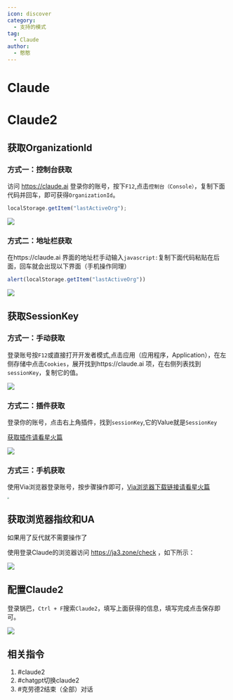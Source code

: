 ```yaml
---
icon: discover
category:
  - 支持的模式
tag:
  - Claude
author:
  - 憨憨
---
```


# Claude

# Claude2

## 获取OrganizationId

### 方式一：控制台获取

访问 https://claude.ai 登录你的账号，按下`F12`,点击`控制台（Console）`，复制下面代码并回车，即可获得`OrganizationId`。

````js
localStorage.getItem("lastActiveOrg");
````

![](../../guide/image/Claude2-OrganizationId-1.png)

### 方式二：地址栏获取

在https://claude.ai 界面的地址栏手动输入`javascript:`复制下面代码粘贴在后面，回车就会出现以下界面（手机操作同理）

````js
alert(localStorage.getItem("lastActiveOrg"))
````

![](../../guide/image/Claude2-OrganizationId-2.png)

## 获取SessionKey

### 方式一：手动获取

登录账号按`F12`或直接打开开发者模式,点击应用（应用程序，Application），在左侧存储中点击`Cookies`，展开找到https://claude.ai 项，在右侧列表找到`sessionKey`，复制它的值。

![](../../guide/image/Claude2-SessionKey-1.png)

### 方式二：插件获取

登录你的账号，点击右上角插件，找到`sessionKey`,它的Value就是`SessionKey`

[获取插件请看星火篇](xinghuo.html#%E6%96%B9%E5%BC%8F%E4%BA%8C-%E4%BD%BF%E7%94%A8cookie-editor%E6%8F%92%E4%BB%B6%E8%8E%B7%E5%8F%96)

![](../../guide/image/Claude2-SessionKey-2.png)

### 方式三：手机获取

使用Via浏览器登录账号，按步骤操作即可，[Via浏览器下载链接请看星火篇](xinghuo.html#%E6%96%B9%E5%BC%8F%E4%B8%89-%E6%89%8B%E6%9C%BA%E8%8E%B7%E5%8F%96)

<img src="../../guide/image/Claude2-SessionKey-3.png" style="zoom: 25%;" />

## 获取浏览器指纹和UA

如果用了反代就不需要操作了

使用登录Claude的浏览器访问 https://ja3.zone/check ，如下所示：

![](../../guide/image/Claude2-Fingerprint-UA.png)

## 配置Claude2

登录锅巴，`Ctrl + F`搜索`Claude2`，填写上面获得的信息，填写完成点击保存即可。

![](../../guide/image/SetClaude2.png)

## 相关指令

1. #claude2
2. #chatgpt切换claude2
3. #克劳德2结束（全部）对话
